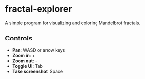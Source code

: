 # fractal-explorer

A simple program for visualizing and coloring Mandelbrot fractals.

## Controls

- **Pan**: WASD or arrow keys
- **Zoom in**: +
- **Zoom out**: -
- **Toggle UI**: Tab
- **Take screenshot**: Space
